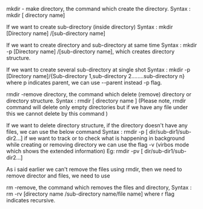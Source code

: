 mkdir - make directory, the command which create the directory.
Syntax : mkdir [ directory name]

If we want to create sub-directory (inside directory)
Syntax : mkdir [Directory name] /[sub-directory name]
 
If we want to create directory and sub-directory at same time 
Syntax : mkdir -p [Directory name] /[sub-directory name], which creates directory structure.
 
If we want to create  several sub-directory at single shot 
Syntax : mkdir -p [Directory name]/{Sub-directory 1,sub-directory 2........sub-directory n}
where p indicates parent, we can use  --parent instead -p flag.

rmdir -remove directory, the command which delete (remove) directory or directory structure.
Syntax : rmdir [ directory name ]
(Please note, rmdir command will delete  only empty directories but if we have any file under this we cannot delete by this command )

If we want to delete directory structure, if the directory doesn't have any  files, we can use the below command
Syntax : rmdir  -p  [ dir/sub-dir1/sub-dir2...]
if we want to track or  to check what is happening in background while creating or removing directory we can use the flag -v (virbos mode which shows the extended information)
Eg: rmdir -pv [ dir/sub-dir1/sub-dir2...]

As i said earlier we can't remove the files using rmdir, then we need to remove director and files, we need to use

rm -remove, the command which removes the files and directory,
Syntax : rm -rv [directory name /sub-directory name/file name] 
where r flag indicates recursive.

